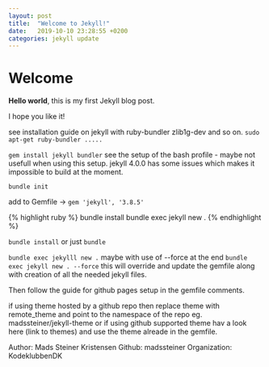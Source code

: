 ```yaml
---
layout: post
title:  "Welcome to Jekyll!"
date:   2019-10-10 23:28:55 +0200
categories: jekyll update
---
```


# Welcome

**Hello world**, this is my first Jekyll blog post.

I hope you like it!

see installation guide on jekyll with ruby-bundler zlib1g-dev and so on. 
`sudo apt-get ruby-bundler .....`



`gem install jekyll bundler`
see the setup of the bash profile - maybe not usefull when using this setup. jekyll 4.0.0 has some issues which makes it impossible to build at the moment.

`bundle init`

add to Gemfile -> `gem 'jekyll', '3.8.5'`

{% highlight ruby %}
bundle install
bundle exec jekyll new .
{% endhighlight %}

`bundle install` or just `bundle`

`bundle exec jekylll new .` maybe with use of --force at the end `bundle exec jekyll new . --force` this will override and update the gemfile along with creation of all the needed jekyll files.

Then follow the guide for github pages setup in the gemfile comments. 

if using theme hosted by a github repo then replace theme with remote_theme and point to the namespace of the repo eg. madssteiner/jekyll-theme or if using github supported theme hav a look here (link to themes) and use the theme alreade in the gemfile.

Author: Mads Steiner Kristensen
Github: madssteiner
Organization: KodeklubbenDK
